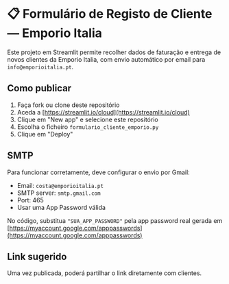 
# 📋 Formulário de Registo de Cliente — Emporio Italia

Este projeto em Streamlit permite recolher dados de faturação e entrega de novos clientes da Emporio Italia, com envio automático por email para `info@emporioitalia.pt`.

## Como publicar

1. Faça fork ou clone deste repositório
2. Aceda a [https://streamlit.io/cloud](https://streamlit.io/cloud)
3. Clique em "New app" e selecione este repositório
4. Escolha o ficheiro `formulario_cliente_emporio.py`
5. Clique em "Deploy"

## SMTP

Para funcionar corretamente, deve configurar o envio por Gmail:

- Email: `costa@emporioitalia.pt`
- SMTP server: `smtp.gmail.com`
- Port: 465
- Usar uma App Password válida

No código, substitua `"SUA_APP_PASSWORD"` pela app password real gerada em [https://myaccount.google.com/apppasswords](https://myaccount.google.com/apppasswords)

## Link sugerido

Uma vez publicada, poderá partilhar o link diretamente com clientes.
